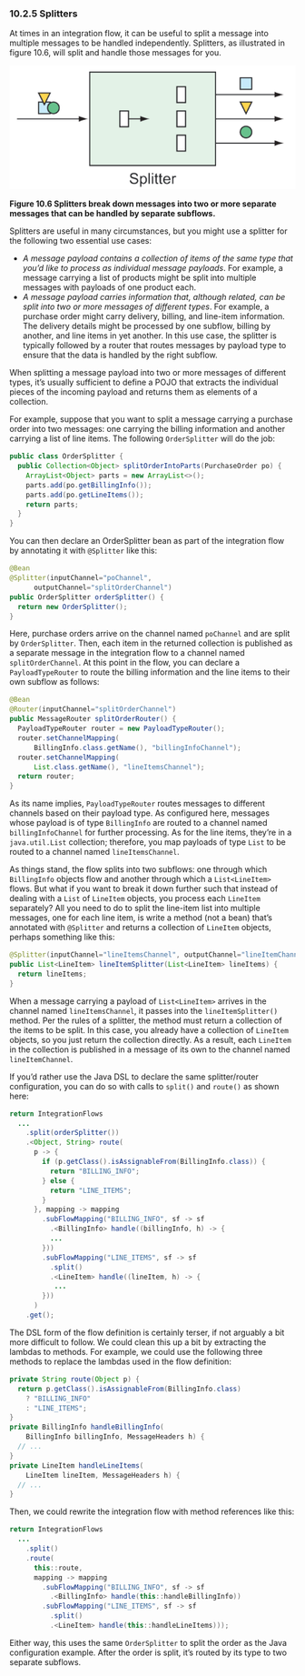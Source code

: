 ### 10.2.5 Splitters

At times in an integration flow, it can be useful to split a message into multiple messages to be handled independently. Splitters, as illustrated in figure 10.6, will split and handle those messages for you.

![](../../assets/10.6.png)

**Figure 10.6 Splitters break down messages into two or more separate messages that can be handled by separate subflows.** <br/>

Splitters are useful in many circumstances, but you might use a splitter for the following two essential use cases:

* _A message payload contains a collection of items of the same type that you’d like to process as individual message payloads_. For example, a message carrying a list of products might be split into multiple messages with payloads of one product each.
* _A message payload carries information that, although related, can be split into two or more messages of different types_. For example, a purchase order might carry delivery, billing, and line-item information. The delivery details might be processed by one subflow, billing by another, and line items in yet another. In this use case, the splitter is typically followed by a router that routes messages by payload type to ensure that the data is handled by the right subflow.

When splitting a message payload into two or more messages of different types, it’s usually sufficient to define a POJO that extracts the individual pieces of the incoming payload and returns them as elements of a collection.

For example, suppose that you want to split a message carrying a purchase order into two messages: one carrying the billing information and another carrying a list of line items. The following `OrderSplitter` will do the job:

```java
public class OrderSplitter {
  public Collection<Object> splitOrderIntoParts(PurchaseOrder po) {
    ArrayList<Object> parts = new ArrayList<>();
    parts.add(po.getBillingInfo());
    parts.add(po.getLineItems());
    return parts;
  }
}
```

You can then declare an OrderSplitter bean as part of the integration flow by annotating it with `@Splitter` like this:

```java
@Bean
@Splitter(inputChannel="poChannel",
      outputChannel="splitOrderChannel")
public OrderSplitter orderSplitter() {
  return new OrderSplitter();
}
```

Here, purchase orders arrive on the channel named `poChannel` and are split by `OrderSplitter`. Then, each item in the returned collection is published as a separate message in the integration flow to a channel named `splitOrderChannel`. At this point in the flow, you can declare a `PayloadTypeRouter` to route the billing information and the line items to their own subflow as follows:

```java
@Bean
@Router(inputChannel="splitOrderChannel")
public MessageRouter splitOrderRouter() {
  PayloadTypeRouter router = new PayloadTypeRouter();
  router.setChannelMapping(
      BillingInfo.class.getName(), "billingInfoChannel");
  router.setChannelMapping(
      List.class.getName(), "lineItemsChannel");
  return router;
}
```

As its name implies, `PayloadTypeRouter` routes messages to different channels based on their payload type. As configured here, messages whose payload is of type `BillingInfo` are routed to a channel named `billingInfoChannel` for further processing. As for the line items, they’re in a `java.util.List` collection; therefore, you map payloads of type `List` to be routed to a channel named `lineItemsChannel`.

As things stand, the flow splits into two subflows: one through which `BillingInfo` objects flow and another through which a `List<LineItem>` flows. But what if you want to break it down further such that instead of dealing with a `List` of `LineItem` objects, you process each `LineItem` separately? All you need to do to split the line-item list into multiple messages, one for each line item, is write a method (not a bean) that’s annotated with `@Splitter` and returns a collection of `LineItem` objects, perhaps something like this:

```java
@Splitter(inputChannel="lineItemsChannel", outputChannel="lineItemChannel")
public List<LineItem> lineItemSplitter(List<LineItem> lineItems) {
  return lineItems;
}
```

When a message carrying a payload of `List<LineItem>` arrives in the channel named `lineItemsChannel`, it passes into the `lineItemSplitter()` method. Per the rules of a splitter, the method must return a collection of the items to be split. In this case, you already have a collection of `LineItem` objects, so you just return the collection directly. As a result, each `LineItem` in the collection is published in a message of its own to the channel named `lineItemChannel`.

If you’d rather use the Java DSL to declare the same splitter/router configuration, you can do so with calls to `split()` and `route()` as shown here:

```java
return IntegrationFlows
  ...
    .split(orderSplitter())
    .<Object, String> route(
      p -> {
        if (p.getClass().isAssignableFrom(BillingInfo.class)) {
          return "BILLING_INFO";
        } else {
          return "LINE_ITEMS";
        }
      }, mapping -> mapping
        .subFlowMapping("BILLING_INFO", sf -> sf
          .<BillingInfo> handle((billingInfo, h) -> {
          ...
        }))
        .subFlowMapping("LINE_ITEMS", sf -> sf
          .split()
          .<LineItem> handle((lineItem, h) -> {
           ...
        }))
      )
    .get();
```

The DSL form of the flow definition is certainly terser, if not arguably a bit more difficult to follow. We could clean this up a bit by extracting the lambdas to methods. For example, we could use the following three methods to replace the lambdas used in the flow definition:

```java
private String route(Object p) {
  return p.getClass().isAssignableFrom(BillingInfo.class)
    ? "BILLING_INFO"
    : "LINE_ITEMS";
}
private BillingInfo handleBillingInfo(
    BillingInfo billingInfo, MessageHeaders h) {
  // ...
}
private LineItem handleLineItems(
    LineItem lineItem, MessageHeaders h) {
  // ...
}
```

Then, we could rewrite the integration flow with method references like this:

```java
return IntegrationFlows
  ...
    .split()
    .route(
      this::route,
      mapping -> mapping
        .subFlowMapping("BILLING_INFO", sf -> sf
          .<BillingInfo> handle(this::handleBillingInfo))
        .subFlowMapping("LINE_ITEMS", sf -> sf
          .split()
          .<LineItem> handle(this::handleLineItems)));
```

Either way, this uses the same `OrderSplitter` to split the order as the Java configuration example. After the order is split, it’s routed by its type to two separate subflows.

